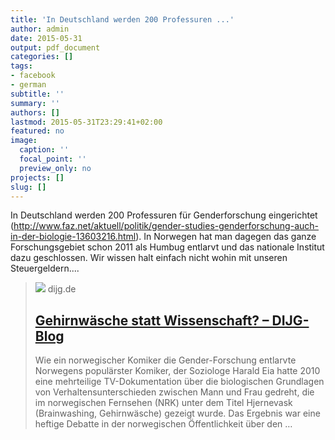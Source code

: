 ```yaml
---
title: 'In Deutschland werden 200 Professuren ...'
author: admin
date: 2015-05-31
output: pdf_document
categories: []
tags:
- facebook
- german
subtitle: ''
summary: ''
authors: []
lastmod: 2015-05-31T23:29:41+02:00
featured: no
image:
  caption: ''
  focal_point: ''
  preview_only: no
projects: []
slug: []
---
```

In Deutschland werden 200 Professuren für Genderforschung eingerichtet (http://www.faz.net/aktuell/politik/gender-studies-genderforschung-auch-in-der-biologie-13603216.html). In Norwegen hat man dagegen das ganze Forschungsgebiet schon 2011 als Humbug entlarvt und das nationale Institut dazu geschlossen. Wir wissen halt einfach nicht wohin mit unseren Steuergeldern....﻿
> [![](http://www.dijg.de/blog/wp-content/uploads/2012/09/Harald_Eia-hjernevask.jpg)](http://www.dijg.de/blog/gender-mainstreaming/gehirnwasche-statt-wissenschaft-92)
> dijg.de
> ## [Gehirnwäsche statt Wissenschaft? – DIJG-Blog](http://www.dijg.de/blog/gender-mainstreaming/gehirnwasche-statt-wissenschaft-92)
>
>Wie ein norwegischer Komiker die Gender-Forschung entlarvte Norwegens populärster Komiker, der Soziologe Harald Eia hatte 2010 eine mehrteilige TV-Dokumentation über die biologischen Grundlagen von Verhaltensunterschieden zwischen Mann und Frau gedreht, die im norwegischen Fernsehen (NRK) unter dem Titel Hjernevask (Brainwashing, Gehirnwäsche) gezeigt wurde. Das Ergebnis war eine heftige Debatte in der norwegischen Öffentlichkeit über den …

